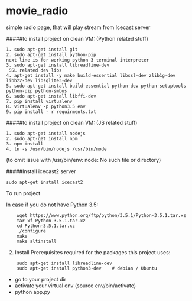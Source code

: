 # movie_radio
simple radio page, that will play stream from Icecast server

#####to install project on clean VM:
(Python related stuff)
```
1. sudo apt-get install git
2. sudo apt-get install python-pip
next line is for working python 3 terminal interpreter
3. sudo apt-get install libreadline-dev
 SSL related dev libs
4. apt-get install -y make build-essential libssl-dev zlib1g-dev libbz2-dev libsqlite3-dev
5. sudo apt-get install build-essential python-dev python-setuptools python-pip python-smbus
6. sudo apt-get install libffi-dev
7. pip install virtualenv
8. virtualenv -p python3.5 env
9. pip install - r requirments.txt
```
#####to install project on clean VM:
(JS related stuff)

```
1. sudo apt-get install nodejs
2. sudo apt-get install npm
3. npm install
4. ln -s /usr/bin/nodejs /usr/bin/node
```
(to omit issue with /usr/bin/env: node: No such file or directory)
 
 #####Install icecast2 server
```
sudo apt-get install icecast2
```
To run project

In case if you do not  have Python 3.5:
```
    wget https://www.python.org/ftp/python/3.5.1/Python-3.5.1.tar.xz
    tar xf Python-3.5.1.tar.xz
    cd Python-3.5.1.tar.xz
    ./configure
    make
    make altinstall
```
2. Install Prerequisites required for the packages this project uses:

```
    sudo apt-get install libreadline-dev 
    sudo apt-get install python3-dev    # debian / Ubuntu
```


- go to your project dir
- activate your virtual env
(source env/bin/activate)
- python app.py
 
